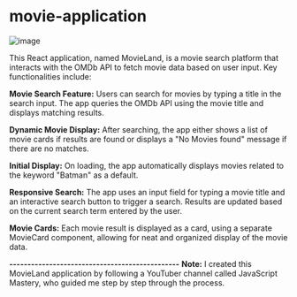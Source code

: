 # movie-application
![image](https://github.com/user-attachments/assets/985ed58d-300f-4210-84ed-4a9e50422c9f)

This React application, named MovieLand, is a movie search platform that interacts with the OMDb API to fetch movie data based on user input. Key functionalities include:

**Movie Search Feature:** Users can search for movies by typing a title in the search input. The app queries the OMDb API using the movie title and displays matching results.

**Dynamic Movie Display:** After searching, the app either shows a list of movie cards if results are found or displays a "No Movies found" message if there are no matches.

**Initial Display:** On loading, the app automatically displays movies related to the keyword "Batman" as a default.

**Responsive Search:** The app uses an input field for typing a movie title and an interactive search button to trigger a search. Results are updated based on the current search term entered by the user.

**Movie Cards:** Each movie result is displayed as a card, using a separate MovieCard component, allowing for neat and organized display of the movie data.

**-----------------------------------------------**
**Note:** I created this MovieLand application by following a YouTuber channel called JavaScript Mastery, who guided me step by step through the process.
